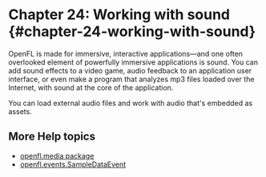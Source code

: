# Chapter 24: Working with sound {#chapter-24-working-with-sound}

OpenFL is made for immersive, interactive applications—and one often overlooked
element of powerfully immersive applications is sound. You can add sound effects
to a video game, audio feedback to an application user interface, or even make a
program that analyzes mp3 files loaded over the Internet, with sound at the core
of the application.

You can load external audio files and work with audio that's embedded as assets.

## More Help topics

- [openfl.media package](https://api.openfl.org/openfl/media/index.html)
- [openfl.events.SampleDataEvent](https://api.openfl.org/openfl/events/SampleDataEvent.html)

